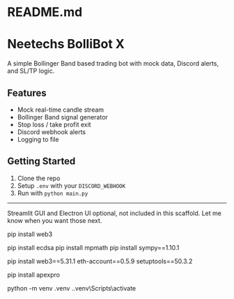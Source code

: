 
# README.md
# Neetechs BolliBot X

A simple Bollinger Band based trading bot with mock data, Discord alerts, and SL/TP logic.

## Features
- Mock real-time candle stream
- Bollinger Band signal generator
- Stop loss / take profit exit
- Discord webhook alerts
- Logging to file

## Getting Started
1. Clone the repo
2. Setup `.env` with your `DISCORD_WEBHOOK`
3. Run with `python main.py`

---
Streamlit GUI and Electron UI optional, not included in this scaffold. Let me know when you want those next.


pip install web3

pip install ecdsa
pip install mpmath
        pip install sympy==1.10.1

pip install web3==5.31.1 eth-account==0.5.9 setuptools==50.3.2


pip install apexpro


python -m venv .venv
.\.venv\Scripts\activate
